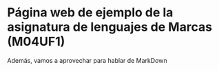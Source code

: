 # Página web de ejemplo de la asignatura de lenguajes de Marcas (M04UF1)

Además, vamos a aprovechar para hablar de MarkDown
